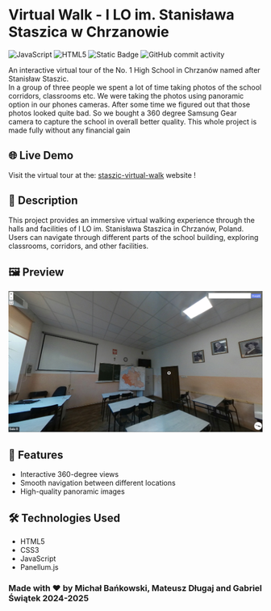 # Virtual Walk - I LO im. Stanisława Staszica w Chrzanowie

![JavaScript](https://img.shields.io/badge/javascript-%23323330.svg?style=for-the-badge&logo=javascript&logoColor=%23F7DF1E)
![HTML5](https://img.shields.io/badge/html5-%23E34F26.svg?style=for-the-badge&logo=html5&logoColor=white)
![Static Badge](https://img.shields.io/badge/Panellum.js-%23ffa321?style=for-the-badge)
![GitHub commit activity](https://img.shields.io/github/commit-activity/t/AndreansxTech/Staszic360?style=for-the-badge&logo=github)


An interactive virtual tour of the No. 1 High School in Chrzanów named after Stanisław Staszic. </br>
In a group of three people we spent a lot of time taking photos of the school corridors, classrooms etc. We were taking the photos using panoramic option in our phones cameras. After some time we figured out that those photos looked quite bad. So we bought a 360 degree Samsung Gear camera to capture the school in overall better quality. This whole project is made fully without any financial gain

## 🌐 Live Demo

Visit the virtual tour at the: [staszic-virtual-walk](https://staszic-virtual-walk.pages.dev) website !

## 📝 Description

This project provides an immersive virtual walking experience through the halls and facilities of I LO im. Stanisława Staszica in Chrzanów, Poland. Users can navigate through different parts of the school building, exploring classrooms, corridors, and other facilities.

## 🖼️ Preview

![Virtual Walk Preview](./additional-media/screen1.png)

## 🚀 Features

- Interactive 360-degree views
- Smooth navigation between different locations
- High-quality panoramic images

## 🛠️ Technologies Used

- HTML5
- CSS3
- JavaScript
- Panellum.js 



### Made with ❤️ by Michał Bańkowski, Mateusz Długaj and Gabriel Świątek 2024-2025
